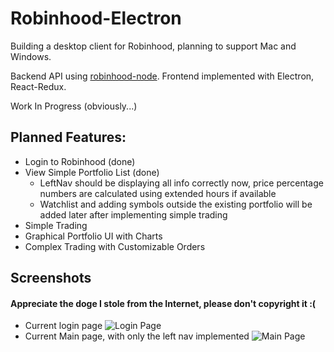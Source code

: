 # Robinhood-Electron
Building a desktop client for Robinhood, planning to support Mac and Windows.

Backend API using [robinhood-node](https://github.com/aurbano/robinhood-node). Frontend implemented with Electron, React-Redux.

Work In Progress (obviously...)

## Planned Features:
 - Login to Robinhood (done)
 - View Simple Portfolio List (done)
    - LeftNav should be displaying all info correctly now, price percentage numbers are calculated using extended hours if available
    - Watchlist and adding symbols outside the existing portfolio will be added later after implementing simple trading
 - Simple Trading  
 - Graphical Portfolio UI with Charts
 - Complex Trading with Customizable Orders
  
## Screenshots 
#### Appreciate the doge I stole from the Internet, please don't copyright it :(
 - Current login page
 ![Login Page](https://i0.wp.com/pinghao.net/wp-content/uploads/2017/05/Screen-Shot-2017-05-17-at-7.39.30-PM.png?w=1320)
 - Current Main page, with only the left nav implemented
 ![Main Page](https://i1.wp.com/pinghao.net/wp-content/uploads/2017/05/Screen-Shot-2017-05-17-at-7.46.07-PM.png?w=1320)
